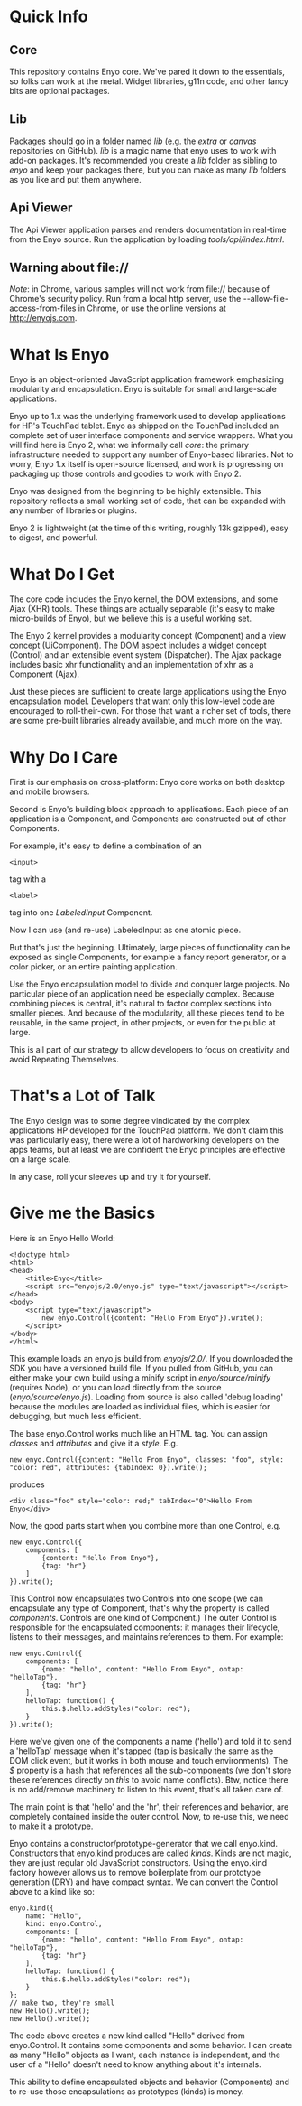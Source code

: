 # Quick Info

## Core

This repository contains Enyo core. We've pared it down to the essentials, so folks can work at the metal. Widget libraries, g11n code, and other fancy bits are optional packages.

## Lib

Packages should go in a folder named _lib_ (e.g. the _extra_ or _canvas_ repositories on GitHub). _lib_ is a magic name that enyo uses to work with add-on packages. It's recommended you create a _lib_ folder as sibling to _enyo_ and keep your packages there, but you can make as many _lib_ folders as you like and put them anywhere.

## Api Viewer

The Api Viewer application parses and renders documentation in real-time from the Enyo source. Run the application by loading _tools/api/index.html_. 

## Warning about file://

_Note_: in Chrome, various samples will not work from file:// because of Chrome's security policy. Run from a local http server, use the --allow-file-access-from-files in Chrome, or use the online versions at http://enyojs.com.

# What Is Enyo

Enyo is an object-oriented JavaScript application framework emphasizing modularity and encapsulation. Enyo is suitable for small and large-scale applications.

Enyo up to 1.x was the underlying framework used to develop applications for HP's TouchPad tablet. Enyo as shipped on the TouchPad included an complete set of user interface components and service wrappers. What you will find here is Enyo 2, what we informally call _core_: the primary infrastructure needed to support any number of Enyo-based libraries. Not to worry, Enyo 1.x itself is open-source licensed, and work is progressing on packaging up those controls and goodies to work with Enyo 2.

Enyo was designed from the beginning to be highly extensible. This repository reflects a small working set of code, that can be expanded with any number of libraries or plugins. 

Enyo 2 is lightweight (at the time of this writing, roughly 13k gzipped), easy to digest, and powerful. 

# What Do I Get

The core code includes the Enyo kernel, the DOM extensions, and some Ajax (XHR) tools. These things are actually separable (it's easy to make micro-builds of Enyo), but we believe this is a useful working set. 

The Enyo 2 kernel provides a modularity concept (Component) and a view concept (UiComponent). The DOM aspect includes a widget concept (Control) and an extensible event system (Dispatcher). The Ajax package includes basic xhr functionality and an implementation of xhr as a Component (Ajax).

Just these pieces are sufficient to create large applications using the Enyo encapsulation model. Developers that want only this low-level code are encouraged to roll-their-own. For those that want a richer set of tools, there are some pre-built libraries already available, and much more on the way.

# Why Do I Care

First is our emphasis on cross-platform: Enyo core works on both desktop and mobile browsers.

Second is Enyo's building block approach to applications. Each piece of an application is a Component, and Components are constructed out of other Components.

For example, it's easy to define a combination of an 

	<input> 

tag with a 

	<label>

tag into one _LabeledInput_ Component. 

Now I can use (and re-use) LabeledInput as one atomic piece. 

But that's just the beginning. Ultimately, large pieces of functionality can be exposed as single Components, for example a fancy report generator, or a color picker, or an entire painting application.

Use the Enyo encapsulation model to divide and conquer large projects. No particular piece of an application need be especially complex. Because combining pieces is central, it's natural to factor complex sections into smaller pieces. And because of the modularity, all these pieces tend to be reusable, in the same project, in other projects, or even for the public at large.

This is all part of our strategy to allow developers to focus on creativity and avoid Repeating Themselves.

# That's a Lot of Talk

The Enyo design was to some degree vindicated by the complex applications HP developed for the TouchPad platform. We don't claim this was particularly easy, there were a lot of hardworking developers on the apps teams, but at least we are confident the Enyo principles are effective on a large scale.

In any case, roll your sleeves up and try it for yourself.

# Give me the Basics

Here is an Enyo Hello World:

	<!doctype html>
	<html>
	<head>
		<title>Enyo</title>
		<script src="enyojs/2.0/enyo.js" type="text/javascript"></script>
	</head>
	<body>
		<script type="text/javascript">
			new enyo.Control({content: "Hello From Enyo"}).write();
		</script>
	</body>
	</html>

This example loads an enyo.js build from _enyojs/2.0/_. If you downloaded the SDK you have a versioned build file. If you pulled from GitHub, you can either make your own build using a minify script in _enyo/source/minify_ (requires Node), or you can load directly from the source (_enyo/source/enyo.js_). Loading from source is also called 'debug loading' because the modules are loaded as individual files, which is easier for debugging, but much less efficient.

The base enyo.Control works much like an HTML tag. You can assign _classes_ and _attributes_ and give it a _style_. E.g.

	new enyo.Control({content: "Hello From Enyo", classes: "foo", style: "color: red", attributes: {tabIndex: 0}).write();

produces

	<div class="foo" style="color: red;" tabIndex="0">Hello From Enyo</div>

Now, the good parts start when you combine more than one Control, e.g.

	new enyo.Control({
		components: [
			{content: "Hello From Enyo"},
			{tag: "hr"}
		]
	}).write();

This Control now encapsulates two Controls into one scope (we can encapsulate any type of Component, that's why the property is called _components_. Controls are one kind of Component.) The outer Control is responsible for the encapsulated components: it manages their lifecycle, listens to their messages, and maintains references to them. For example:

	new enyo.Control({
		components: [
			{name: "hello", content: "Hello From Enyo", ontap: "helloTap"},
			{tag: "hr"}
		],
		helloTap: function() {
			this.$.hello.addStyles("color: red");
		}
	}).write();

Here we've given one of the components a name ('hello') and told it to send a 'helloTap' message when it's tapped (tap is basically the same as the DOM click event, but it works in both mouse and touch environments). The _$_ property is a hash that references all the sub-components (we don't store these references directly on _this_ to avoid name conflicts). Btw, notice there is no add/remove machinery to listen to this event, that's all taken care of.

The main point is that 'hello' and the 'hr', their references and behavior, are completely contained inside the outer control. Now, to re-use this, we need to make it a prototype.

Enyo contains a constructor/prototype-generator that we call enyo.kind. Constructors that enyo.kind produces are called _kinds_. Kinds are not magic, they are just regular old JavaScript constructors. Using the enyo.kind factory however allows us to remove boilerplate from our prototype generation (DRY) and have compact syntax. We can convert the Control above to a kind like so:

	enyo.kind({
		name: "Hello",
		kind: enyo.Control,
		components: [
			{name: "hello", content: "Hello From Enyo", ontap: "helloTap"},
			{tag: "hr"}
		],
		helloTap: function() {
			this.$.hello.addStyles("color: red");
		}
	};
	// make two, they're small
	new Hello().write();
	new Hello().write();

The code above creates a new kind called "Hello" derived from enyo.Control. It contains some components and some behavior. I can create as many "Hello" objects as I want, each instance is independent, and the user of a "Hello" doesn't need to know anything about it's internals.

This ability to define encapsulated objects and behavior (Components) and to re-use those encapsulations as prototypes (kinds) is money.
